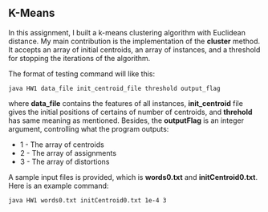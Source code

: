 ## K-Means

In this assignment, I built a k-means clustering algorithm with Euclidean distance. My main contribution is the implementation of the **cluster** method. It accepts an array of initial centroids, an array of instances, and a threshold for stopping the iterations of the algorithm.

The format of testing command will like this:
```
java HW1 data_file init_centroid_file threshold output_flag
```
where **data_file** contains the features of all instances, **init_centroid** file gives the initial positions of certains of number of centroids, and **threhold** has same meaning as mentioned. Besides, the **outputFlag** is an integer argument, controlling what the program outputs:

* 1 - The array of centroids
* 2 - The array of assignments
* 3 - The array of distortions

A sample input files is provided, which is **words0.txt** and **initCentroid0.txt**. Here is an example command:
```
java HW1 words0.txt initCentroid0.txt 1e-4 3
```
